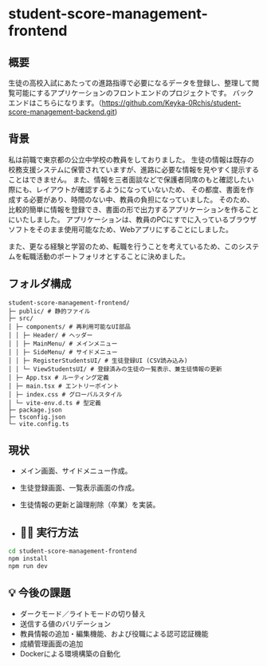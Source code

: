 # student-score-management-frontend

## 概要

生徒の高校入試にあたっての進路指導で必要になるデータを登録し、整理して閲覧可能にするアプリケーションのフロントエンドのプロジェクトです。
バックエンドはこちらになります。（https://github.com/Keyka-0Rchis/student-score-management-backend.git)

## 背景

私は前職で東京都の公立中学校の教員をしておりました。
生徒の情報は既存の校務支援システムに保管されていますが、進路に必要な情報を見やすく提示することはできません。
また、情報を三者面談などで保護者同席のもと確認したい際にも、レイアウトが確認するようになっていないため、
その都度、書面を作成する必要があり、時間のない中、教員の負担になっていました。
そのため、比較的簡単に情報を登録でき、書面の形で出力するアプリケーションを作ることにいたしました。
アプリケーションは、教員のPCにすでに入っているブラウザソフトをそのまま使用可能なため、Webアプリにすることにしました。

また、更なる経験と学習のため、転職を行うことを考えているため、このシステムを転職活動のポートフォリオとすることに決めました。

## フォルダ構成
```
student-score-management-frontend/
├─ public/ # 静的ファイル
├─ src/
│ ├─ components/ # 再利用可能なUI部品
│ │ ├─ Header/ # ヘッダー
│ │ ├─ MainMenu/ # メインメニュー
│ │ ├─ SideMenu/ # サイドメニュー
│ │ ├─ RegisterStudentsUI/ # 生徒登録UI (CSV読み込み)
│ │ └─ ViewStudentsUI/ # 登録済みの生徒の一覧表示、兼生徒情報の更新
│ ├─ App.tsx # ルーティング定義
│ ├─ main.tsx # エントリーポイント
│ ├─ index.css # グローバルスタイル
│ └─ vite-env.d.ts # 型定義
├─ package.json
├─ tsconfig.json
└─ vite.config.ts
```

## 現状
- メイン画面、サイドメニュー作成。
- 生徒登録画面、一覧表示画面の作成。
- 生徒情報の更新と論理削除（卒業）を実装。

- ## 🏃‍♂️ 実行方法
```bash
cd student-score-management-frontend
npm install
npm run dev
```

## 💡 今後の課題
- ダークモード／ライトモードの切り替え
- 送信する値のバリデーション
- 教員情報の追加・編集機能、および役職による認可認証機能
- 成績管理画面の追加
- Dockerによる環境構築の自動化
